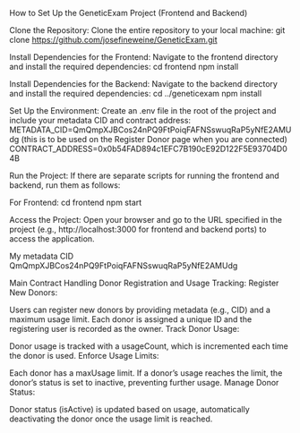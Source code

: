 How to Set Up the GeneticExam Project (Frontend and Backend)

Clone the Repository: Clone the entire repository to your local machine: git clone https://github.com/josefineweine/GeneticExam.git

Install Dependencies for the Frontend: Navigate to the frontend directory and install the required dependencies: cd frontend npm install

Install Dependencies for the Backend: Navigate to the backend directory and install the required dependencies: cd ../geneticexam npm install

Set Up the Environment: Create an .env file in the root of the project and include your metadata CID and contract address: METADATA_CID=QmQmpXJBCos24nPQ9FtPoiqFAFNSswuqRaP5yNfE2AMUdg (this is to be used on the Register Donor page when you are connected) CONTRACT_ADDRESS=0x0b54FAD894c1EFC7B190cE92D122F5E93704D04B

Run the Project: If there are separate scripts for running the frontend and backend, run them as follows:

For Frontend: cd frontend npm start

Access the Project: Open your browser and go to the URL specified in the project (e.g., http://localhost:3000 for frontend and backend ports) to access the application.

My metadata CID QmQmpXJBCos24nPQ9FtPoiqFAFNSswuqRaP5yNfE2AMUdg

Main Contract Handling Donor Registration and Usage Tracking:
Register New Donors:

Users can register new donors by providing metadata (e.g., CID) and a maximum usage limit.
Each donor is assigned a unique ID and the registering user is recorded as the owner.
Track Donor Usage:

Donor usage is tracked with a usageCount, which is incremented each time the donor is used.
Enforce Usage Limits:

Each donor has a maxUsage limit.
If a donor’s usage reaches the limit, the donor’s status is set to inactive, preventing further usage.
Manage Donor Status:

Donor status (isActive) is updated based on usage, automatically deactivating the donor once the usage limit is reached.
